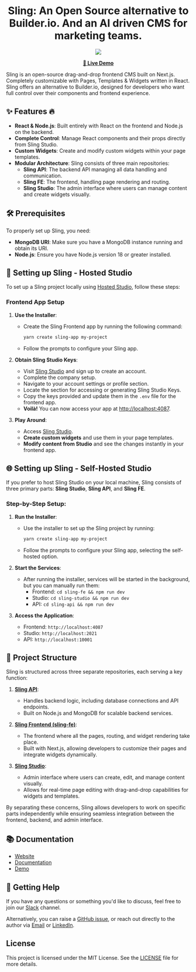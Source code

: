 <div align="center">
  <h1>Sling: An Open Source alternative to Builder.io. And an AI driven CMS for marketing teams.</h1>
</div>

<div align="center">
  <img src="https://sling.biz/assets/images/sling_biz_sling_image.jpg"/>
</div>

<p align="center">
  <strong>
    <a href="https://studio.sling.biz">🚀 Live Demo</a>
  </strong>
</p>

Sling is an open-source drag-and-drop frontend CMS built on Next.js. Completely customizable with Pages, Templates & Widgets written in React. Sling offers an alternative to Builder.io, designed for developers who want full control over their components and frontend experience.

## ✨ Features :fire:

- **React & Node.js**: Built entirely with React on the frontend and Node.js on the backend.
- **Complete Control**: Manage React components and their props directly from Sling Studio.
- **Custom Widgets**: Create and modify custom widgets within your page templates.
- **Modular Architecture**: Sling consists of three main repositories:
  - **Sling API**: The backend API managing all data handling and communication.
  - **Sling FE**: The frontend, handling page rendering and routing.
  - **Sling Studio**: The admin interface where users can manage content and create widgets visually.

## 🛠️ Prerequisites

To properly set up Sling, you need:

- **MongoDB URI**: Make sure you have a MongoDB instance running and obtain its URI.
- **Node.js**: Ensure you have Node.js version 18 or greater installed.

## 🚀 Setting up Sling - Hosted Studio

To set up a Sling project locally using [Hosted Studio](https://studio.sling.biz/), follow these steps:

### Frontend App Setup

1. **Use the Installer**:
   - Create the Sling Frontend app by running the following command:
     ```sh
     yarn create sling-app my-project
     ```
   - Follow the prompts to configure your Sling app.

2. **Obtain Sling Studio Keys**:
   - Visit [Sling Studio](https://studio.sling.biz/) and sign up to create an account.
   - Complete the company setup.
   - Navigate to your account settings or profile section.
   - Locate the section for accessing or generating Sling Studio Keys.
   - Copy the keys provided and update them in the `.env` file for the frontend app.
   - **Voilà!** You can now access your app at [http://localhost:4087](http://localhost:4087).

3. **Play Around**:
   - Access [Sling Studio](https://studio.sling.biz/).
   - **Create custom widgets** and use them in your page templates.
   - **Modify content from Studio** and see the changes instantly in your frontend app.

## 🌐 Setting up Sling - Self-Hosted Studio

If you prefer to host Sling Studio on your local machine, Sling consists of three primary parts: **Sling Studio**, **Sling API**, and **Sling FE**.

### Step-by-Step Setup:

1. **Run the Installer**:
   - Use the installer to set up the Sling project by running:
     ```sh
     yarn create sling-app my-project
     ```
   - Follow the prompts to configure your Sling app, selecting the self-hosted option.

2. **Start the Services**:
   - After running the installer, services will be started in the background, but you can manually run them:
     - Frontend: `cd sling-fe && npm run dev`
     - Studio: `cd sling-studio && npm run dev`
     - API: `cd sling-api && npm run dev`

3. **Access the Application**:
   - Frontend: `http://localhost:4087`
   - Studio: `http://localhost:2021`
   - API: `http://localhost:10001`

## 📂 Project Structure

Sling is structured across three separate repositories, each serving a key function:

1. **[Sling API](https://github.com/slingbiz/sling-api)**:
   - Handles backend logic, including database connections and API endpoints.
   - Built on Node.js and MongoDB for scalable backend services.

2. **[Sling Frontend (sling-fe)](https://github.com/slingbiz/sling-fe)**:
   - The frontend where all the pages, routing, and widget rendering take place.
   - Built with Next.js, allowing developers to customize their pages and integrate widgets dynamically.

3. **[Sling Studio](https://github.com/slingbiz/sling-studio)**:
   - Admin interface where users can create, edit, and manage content visually.
   - Allows for real-time page editing with drag-and-drop capabilities for widgets and templates.

By separating these concerns, Sling allows developers to work on specific parts independently while ensuring seamless integration between the frontend, backend, and admin interface.

## 📚 Documentation

- [Website](https://sling.biz)
- [Documentation](https://sling.biz/documentation/)
- [Demo](https://studio.sling.biz)

## 🙋 Getting Help

If you have any questions or something you'd like to discuss, feel free to join our [Slack](https://slingbiz.slack.com/archives/C06KE4ZMSQP) channel.

Alternatively, you can raise a [GitHub issue](https://github.com/slingbiz/sling-fe/issues), or reach out directly to the author via [Email](mailto:ankur@sling.biz) or [LinkedIn](https://www.linkedin.com/in/ankurpata/).

## License

This project is licensed under the MIT License. See the [LICENSE](LICENSE) file for more details.
